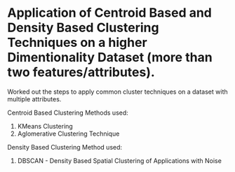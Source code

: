 # Application of Centroid Based and Density Based Clustering Techniques on a higher Dimentionality Dataset (more than two features/attributes).

Worked out the steps to apply common cluster techniques on a dataset with multiple attributes.

Centroid Based Clustering Methods used: 
1. KMeans Clustering
2. Aglomerative Clustering Technique

Density Based Clustering Method used:
1. DBSCAN - Density Based Spatial Clustering of Applications with Noise

